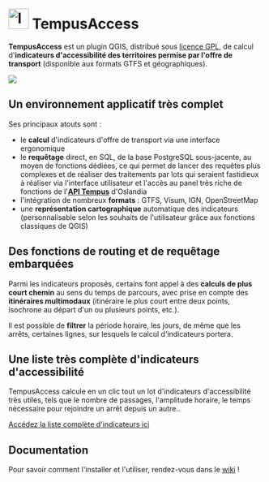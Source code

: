 # <img src="https://github.com/CEREMA/territoires-ville.TempusAccess/blob/master/plugin/icons/icon_tempus.jpg" alt="Icone Tempus Access" width="40"/> TempusAccess
**TempusAccess** est un plugin QGIS, distribué sous [licence GPL](https://github.com/CEREMA/territoires-ville.TempusAccess/blob/master/LICENSE), de calcul d'**indicateurs d'accessibilité des territoires permise par l'offre de transport** (disponible aux formats GTFS et géographiques).

![](https://github.com/CEREMA/territoires-ville.TempusAccess/raw/master/doc/img56.png)
 
## Un environnement applicatif très complet
Ses principaux atouts sont : 
* le **calcul** d'indicateurs d'offre de transport via une interface ergonomique
* le **requêtage** direct, en SQL, de la base PostgreSQL sous-jacente, au moyen de fonctions dédiées, ce qui permet de lancer des requêtes plus complexes et de réaliser des traitements par lots qui seraient fastidieux à réaliser via l'interface utilisateur et l'accès au panel très riche de fonctions de l'[**API Tempus**](https://oslandia.com/tag/tempus-fr/) d'Oslandia
* l'intégration de nombreux **formats** : GTFS, Visum, IGN, OpenStreetMap
* une **représentation cartographique** automatique des indicateurs (personnalisable selon les souhaits de l'utilisateur grâce aux fonctions classiques de QGIS)

## Des fonctions de routing et de requêtage embarquées
Parmi les indicateurs proposés, certains font appel à des **calculs de plus court chemin** au sens du temps de parcours, avec prise en compte des **itinéraires multimodaux** (itinéraire le plus court entre deux points, isochrone au départ d'un ou plusieurs points, etc.). 

Il est possible de **filtrer** la période horaire, les jours, de même que les arrêts, certaines lignes, sur lesquels le calcul d'indicateurs portera.

## Une liste très complète d'indicateurs d'accessibilité
TempusAccess calcule en un clic tout un lot d'indicateurs d'accessibilité très utiles, tels que le nombre de passages, l'amplitude horaire, le temps nécessaire pour rejoindre un arrêt depuis un autre..

[Accédez la liste complète d'indicateurs ici](https://github.com/CEREMA/territoires-ville.TempusAccess/wiki/Indicateurs-d'accessibilit%C3%A9)

## Documentation
Pour savoir comment l'installer et l'utiliser, rendez-vous dans le [wiki](https://github.com/CEREMA/territoires-ville.TempusAccess/wiki) !
